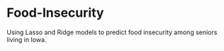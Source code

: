 # Food-Insecurity
Using Lasso and Ridge models to predict food insecurity among seniors living in Iowa.
